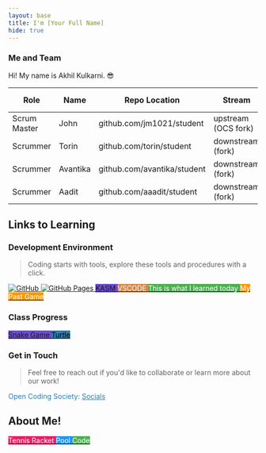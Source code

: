 ```yaml
---
layout: base
title: I'm [Your Full Name]
hide: true
---
```


### Me and Team

Hi! My name is Akhil Kulkarni. 😎

| Role         | Name     | Repo Location                       | Stream                | Repo Name |
|--------------|----------|-------------------------------------|-----------------------|-----------|
| Scrum Master | John     | github.com/jm1021/student           | upstream (OCS fork)   | student   |
| Scrummer     | Torin    | github.com/torin/student            | downstream (fork)     | student   |
| Scrummer     | Avantika | github.com/avantika/student         | downstream (fork)     | student   |
| Scrummer     | Aadit    | github.com/aaadit/student           | downstream (fork)     | student   |


## Links to Learning

### Development Environment

> Coding starts with tools, explore these tools and procedures with a click.

<a href="https://github.com/Open-Coding-Society/student">
    <img src="https://img.shields.io/badge/GitHub-181717?logo=github&logoColor=white" alt="GitHub">
</a>
<a href="https://open-coding-society.github.io/student">
    <img src="https://img.shields.io/badge/GitHub%20Pages-327FC7?logo=github&logoColor=white" alt="GitHub Pages">
</a>
<a href="https://kasm.opencodingsociety.com/" class="button small" style="background-color: #6b4bd3ff">
    KASM
</a>
<a href="https://vscode.dev/" class="button small" style="background-color: #d38a4bff">
    <span style="color: #FFFFFF">VSCODE</span>
</a>

<!-- New button for today's learning -->
<a href="https://www.markdownguide.org/cheat-sheet/" class="button small" style="background-color: #4CAF50; margin-top: 10px;">
    <span style="color: #FFFFFF">This is what I learned today</span>
</a>

<!-- New button for past game -->
<a href="https://akhilkulkarni123.github.io/Akhil_2025_1/gamify/adventureGame" class="button small" style="background-color: #FF9800; margin-top: 10px;">
    <span style="color: #FFFFFF">My Past Game</span>
</a>

<br>


### Class Progress

<a href="{{site.baseurl}}/snake" class="button small" style="background-color: #6b4bd3ff">
    Snake Game
</a>
<a href="{{site.baseurl}}/turtle" class="button small" style="background-color: #2A7DB1">
    <span style="color: #000000">Turtle</span>
</a>

<br>

<!-- Contact Section -->
### Get in Touch

> Feel free to reach out if you'd like to collaborate or learn more about our work!

<p style="color: #2A7DB1;">Open Coding Society: <a href="https://opencodingsociety.com" style="color: #2A7DB1; text-decoration: underline;">Socials</a></p>


<!-- About Me Section -->
## About Me!

<!-- Tennis Racket Button -->
<a href="https://upload.wikimedia.org/wikipedia/commons/3/3d/Tennis_Racket_and_Balls.jpg" class="button small" style="background-color: #E91E63; margin-top: 10px;">
    <span style="color: #FFFFFF">Tennis Racket</span>
</a>

<!-- Pool Button -->
<a href="https://upload.wikimedia.org/wikipedia/commons/0/0e/Swimming_pool_with_lane_markings.jpg" class="button small" style="background-color: #2196F3; margin-top: 10px;">
    <span style="color: #FFFFFF">Pool</span>
</a>

<!-- Picture of Code Button -->
<a href="https://upload.wikimedia.org/wikipedia/commons/6/6a/JavaScript_code.png" class="button small" style="background-color: #4CAF50; margin-top: 10px;">
    <span style="color: #FFFFFF">Code</span>
</a>
